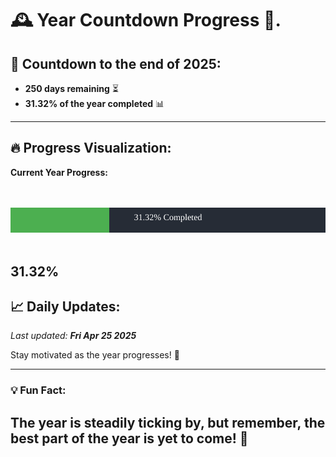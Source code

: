 
# &#x1F570; **Year Countdown Progress** &#x1F389;.

## &#x1F4C5; Countdown to the end of 2025:
- **250 days remaining** &#x23F3;
- **31.32% of the year completed** &#x1F4CA;

---

## &#x1F525; **Progress Visualization**:

**Current Year Progress:**

<br><br>
![Progress Bar](https://raw.githubusercontent.com/dayanidigv/year-countdown-progress/main/progress-bar.svg)
<br><br>

**31.32%**
---

## &#x1F4C8; **Daily Updates**:

_Last updated: **Fri Apr 25 2025**_

Stay motivated as the year progresses! &#x1F680;

--- 

### &#x1F4A1; **Fun Fact:**
The year is steadily ticking by, but remember, the best part of the year is yet to come! &#x1F31F;
---
